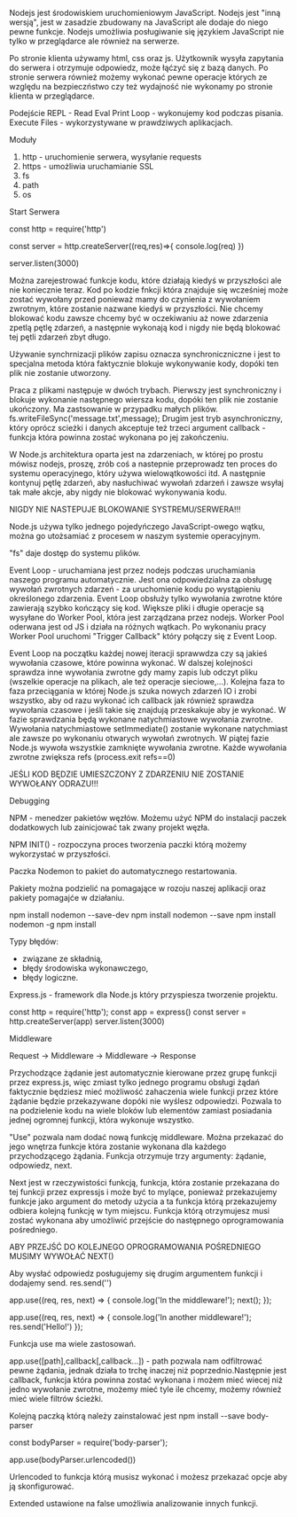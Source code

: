 Nodejs jest środowiskiem uruchomieniowym JavaScript. Nodejs jest "inną wersją", jest w zasadzie zbudowany na JavaScript ale dodaje do niego pewne funkcje. Nodejs umożliwia posługiwanie się językiem JavaScript nie tylko w przeglądarce ale również na serwerze.

Po stronie klienta używamy html, css oraz js. Użytkownik wysyła zapytania do serwera i otrzymuje odpowiedz, może łąćzyć się z bazą danych. Po stronie serwera również możemy wykonać pewne operacje których ze względu na bezpieczństwo czy też wydajność nie wykonamy po stronie klienta w przeglądarce.

Podejście REPL - Read Eval Print Loop - wykonujemy kod podczas pisania.
Execute Files - wykorzystywane w prawdziwych aplikacjach.

Moduły
1. http - uruchomienie serwera, wysyłanie requests
2. https - umożliwia uruchamianie SSL
3. fs
4. path
5. os

Start Serwera

const http = require('http')

const server = http.createServer((req,res)=>{
    console.log(req)
})

server.listen(3000)

Można zarejestrować funkcje kodu, które działają kiedyś w przyszłości ale nie koniecznie teraz. Kod po kodzie fnkcji która znajduje się wcześniej może zostać wywołany przed ponieważ mamy do czynienia z wywołaniem zwrotnym, które zostanie nazwane kiedyś w przyszłości. Nie chcemy blokować kodu zawsze chcemy być w oczekiwaniu aż nowe zdarzenia zpetlą pętlę zdarzeń, a następnie wykonają kod i nigdy nie będą blokować tej pętli zdarzeń zbyt długo. 

Używanie synchrnizacji plików zapisu oznacza synchroniczniczne i jest to specjalna metoda która faktycznie blokuje wykonywanie kody, dopóki ten plik nie zostanie utworzony. 

Praca z plikami następuje w dwóch trybach. Pierwszy jest synchroniczny i blokuje wykonanie następnego wiersza kodu, dopóki ten plik nie zostanie ukończony. Ma zastsowanie w przypadku małych plików.
fs.writeFileSync('message.txt',message);
Drugim jest tryb asynchroniczny, który oprócz scieżki i danych akceptuje też trzeci argument callback - funkcja która powinna zostać wykonana po jej zakończeniu. 

W Node.js architektura oparta jest na zdarzeniach, w której po prostu mówisz nodejs, proszę, zrób coś a nastepnie przeprowadz ten proces do systemu operacyjnego, który używa wielowątkowości itd. A następnie kontynuj pętlę zdarzeń, aby nasłuchiwać wywołań zdarzeń i zawsze wsyłaj tak małe akcje, aby nigdy nie blokować wykonywania kodu. 

NIGDY NIE NASTEPUJE BLOKOWANIE SYSTREMU/SERWERA!!!

Node.js używa tylko jednego pojedyńczego JavaScript-owego wątku, można go utożsamiać z procesem w naszym systemie operacyjnym. 

"fs" daje dostęp do systemu plików.

Event Loop - uruchamiana jest przez nodejs podczas uruchamiania naszego programu automatycznie. Jest ona odpowiedzialna za obsługę wywołań zwrotnych zdarzeń - za uruchomienie kodu po wystąpieniu określonego zdarzenia. Event Loop obsłuży tylko wywołania zwrotne które zawierają szybko kończący się kod. 
Większe pliki i długie operacje są wysyłane do Worker Pool, która jest zarządzana przez nodejs. Worker Pool oderwana jest od JS i działa na różnych wątkach. Po wykonaniu pracy Worker Pool uruchomi "Trigger Callback" który połączy się z Event Loop. 

Event Loop na początku każdej nowej iteracji sprawwdza czy są jakieś wywołania czasowe, które powinna wykonać. W dalszej kolejności sprawdza inne wywołania zwrotne gdy mamy zapis lub odczyt pliku (wszelkie operacje na plikach, ale też operacje sieciowe,...). Kolejna faza to faza przeciągania w której Node.js szuka nowych zdarzeń IO i zrobi wszystko, aby od razu wykonać ich callback jak również sprawdza wywołania czasowe i jeśli takie się znajdują przeskakuje aby je wykonać. W fazie sprawdzania będą wykonane natychmiastowe wywołania zwrotne. Wywołania natychmiastowe setImmediate() zostanie wykonane natychmiast ale zawsze po wykonaniu otwarych wywołań zwrotnych. W piątej fazie Node.js wywoła wszystkie zamknięte wywołania zwrotne. 
Każde wywołania zwrotne zwiększa refs (process.exit refs==0)

JEŚLI KOD BĘDZIE UMIESZCZONY Z ZDARZENIU NIE ZOSTANIE WYWOŁANY ODRAZU!!!

Debugging

NPM - menedzer pakietów węzłów. Możemu użyć NPM do instalacji paczek dodatkowych lub zainicjować tak zwany projekt węzła.  

NPM INIT() - rozpoczyna proces tworzenia paczki którą możemy wykorzystać w przyszłości.

Paczka Nodemon to pakiet do automatycznego restartowania.

Pakiety można podzielić na pomagające w rozoju naszej aplikacji oraz pakiety pomagajće w działaniu. 

npm install nodemon --save-dev
npm install nodemon --save
npm install nodemon -g
npm install

Typy błędów:
- związane ze składnią,
- błędy środowiska wykonawczego,
- błędy logiczne.

Express.js - framework dla Node.js który przyspiesza tworzenie projektu.

const http = require('http');
const app = express()
const server = http.createServer(app)
server.listen(3000)

Middleware

Request -> Middleware -> Middleware -> Response

Przychodzące żądanie jest automatycznie kierowane przez grupę funkcji przez express.js, więc zmiast tylko jednego programu obsługi żądań faktycznie będziesz mieć możliwość zahaczenia wiele funkcji przez które żądanie będzie przekazywane dopóki nie wyślesz odpowiedzi. Pozwala to na podzielenie kodu na wiele bloków lub elementów zamiast posiadania jednej ogromnej funkcji, która wykonuje wszystko.

"Use" pozwala nam dodać nową funkcję middleware. Można przekazać do jego wnętrza funkcje która zostanie wykonana dla każdego przychodzącego żądania. Funkcja otrzymuje trzy argumenty: żądanie, odpowiedz, next. 

Next jest w rzeczywistości funkcją, funkcja, która zostanie przekazana do tej funkcji przez expressjs i może być to mylące, ponieważ przekazujemy funkcje jako argument do metody użycia a ta funkcja którą przekazujemy odbiera kolejną funkcję w tym miejscu. Funkcja którą otrzymujesz musi zostać wykonana aby umożliwić przejście do następnego oprogramowania pośredniego. 

ABY PRZEJŚĆ DO KOLEJNEGO OPROGRAMOWANIA POŚREDNIEGO MUSIMY WYWOŁAĆ NEXT()

Aby wysłać odpowiedz posługujemy się drugim argumentem funkcji i dodajemy send.
res.send('')

app.use((req, res, next) => {
console.log('In the middleware!');
next();
});

app.use((req, res, next) => {
    console.log('In another middleware!');
    res.send('Hello!')
});

Funkcja use ma wiele zastosowań. 

app.use([path],callback[,callback...]) - path pozwala nam odfiltrować pewne żądania, jednak działa to trchę inaczej niż poprzednio.Następnie jest callback, funkcja która powinna zostać wykonana i możem mieć wiecej niż jedno wywołanie zwrotne, możemy mieć tyle ile chcemy, możemy również mieć wiele filtrów ścieżki. 

Kolejną paczką którą należy zainstalować jest npm install --save body-parser

const bodyParser = require('body-parser');

app.use(bodyParser.urlencoded())

Urlencoded to funkcja którą musisz wykonać i możesz przekazać opcje aby ją skonfigurować. 

Extended ustawione na false umożliwia analizowanie innych funkcji. 


